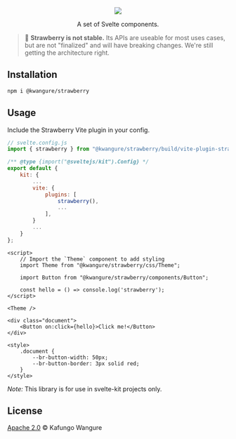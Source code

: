 <div align="center">
    <img src="./assets/strawberry_logo.png" style="max-height: 150px">
</div>

<p align="center">
    A set of Svelte components.<br/>
</p>

> 🍓 **Strawberry is not stable.** Its APIs are useable for most uses cases, but are not "finalized" and will have breaking changes. We're still getting the architecture right.

## Installation
```bash
npm i @kwangure/strawberry
```

## Usage
Include the Strawberry Vite plugin in your config.
```javascript
// svelte.config.js
import { strawberry } from "@kwangure/strawberry/build/vite-plugin-strawberry.js";

/** @type {import("@sveltejs/kit").Config} */
export default {
    kit: {
        ...
        vite: {
            plugins: [
                strawberry(),
                ...
            ],
        }
        ...
    }
};
```
```svelte
<script>
    // Import the `Theme` component to add styling
    import Theme from "@kwangure/strawberry/css/Theme";

    import Button from "@kwangure/strawberry/components/Button";

    const hello = () => console.log('strawberry');
</script>

<Theme />

<div class="document">
    <Button on:click={hello}>Click me!</Button>
</div>

<style>
    .document {
        --br-button-width: 50px;
        --br-button-border: 3px solid red;
    }
</style>

```

*Note:* This library is for use in svelte-kit projects only.

## License
[Apache 2.0](./LICENSE) © Kafungo Wangure